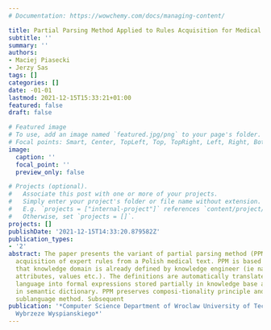 ```yaml
---
# Documentation: https://wowchemy.com/docs/managing-content/

title: Partial Parsing Method Applied to Rules Acquisition for Medical Expert System
subtitle: ''
summary: ''
authors:
- Maciej Piasecki
- Jerzy Sas
tags: []
categories: []
date: -01-01
lastmod: 2021-12-15T15:33:21+01:00
featured: false
draft: false

# Featured image
# To use, add an image named `featured.jpg/png` to your page's folder.
# Focal points: Smart, Center, TopLeft, Top, TopRight, Left, Right, BottomLeft, Bottom, BottomRight.
image:
  caption: ''
  focal_point: ''
  preview_only: false

# Projects (optional).
#   Associate this post with one or more of your projects.
#   Simply enter your project's folder or file name without extension.
#   E.g. `projects = ["internal-project"]` references `content/project/deep-learning/index.md`.
#   Otherwise, set `projects = []`.
projects: []
publishDate: '2021-12-15T14:33:20.879582Z'
publication_types:
- '2'
abstract: The paper presents the variant of partial parsing method (PPM) applied to
  acquisition of expert rules from a Polish medical text. PPM is based on the premise
  that knowledge domain is already defined by knowledge engineer (ie names for classes,
  attributes, values etc.). The definitions are automatically translated from natural
  language into formal expressions stored partially in knowledge base and partially
  in semantic dictionary. PPM preserves composi-tionality principle and is based on
  sublanguage method. Subsequent
publication: '*Computer Science Department of Wroclaw University of Technology ul.
  Wybrzeze Wyspianskiego*'
---
```

